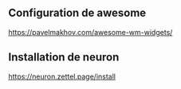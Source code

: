 
## Configuration de awesome

https://pavelmakhov.com/awesome-wm-widgets/

## Installation de neuron 

https://neuron.zettel.page/install

